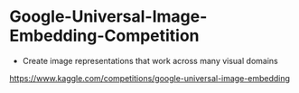 # Google-Universal-Image-Embedding-Competition
- Create image representations that work across many visual domains



https://www.kaggle.com/competitions/google-universal-image-embedding
